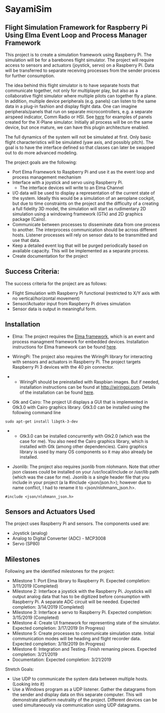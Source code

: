 # SayamiSim

Flight Simulation Framework for Raspberry Pi Using Elma Event Loop and Process Manager Framework
---

This project is to create a simulation framework using Raspberry Pi. The simulation will be for a barebones flight simulator. The project will require access to sensors and actuators (joystick, servo) on a Raspberry Pi. Data will be transferred to separate receiving processes from the sender process for further consumption.

The idea behind this flight simulator is to have separate hosts that communicate together, not only for multiplayer play, but also as a collaborative flight simulator where multiple pilots can together fly a plane. In addition, multiple device peripherals (e.g. panels) can listen to the same data in a plug-in fashion and display flight data. One can imagine peripherals/panels that run on separate microcontrollers, e.g. a separate airspeed indicator, Comm Radio or HSI. See [here](https://xforcepc.com/english/flight-simulation/saitek-x-plane-peripherals.html) for examples of panels created for the X-Plane simulator.  Initially all process will be on the same device, but once mature, we can have this plugin architecture enabled.

The full dynamics of the system will not be simulated at first. Only basic flight characteristics will be simulated (yaw axis, and possibly pitch). The goal is to have the interface defined so that classes can later be swapped out to do more advanced modeling.

The project goals are the following:
- Port Elma Framework to Raspberry Pi and use it as the event loop and process management mechanism
- Interface with a joystick and servo using Raspberry Pi.
    - The interface devices will write to an Elma Channel
- I/O data will be used to display a representation of the current state of the system. Ideally this would be a simulation of an aeroplane cockpit, but due to time constraints on the project and the difficulty of a creating a full fidelity 3D model, the simulation will start as rudimentary 2D simulation using a windowing framework (GTk) and 2D graphics package (Cairo).
- Communicate between processes to disseminate data from one process to another. The interprocess communication should be across different hosts. Listener processes will rely on sensor data to be transmitted and use that data.
- Keep a detailed event log that will be purged periodically based on available capacity. This will be implemented as a separate process.
- Create documentation for the project


Success Criteria:
---
The success criteria for the project are as follows:
- Flight Simulation with Raspberry Pi functional (restricted to X/Y axis with no vertical/horizontal movement)
- Sensor/Actuator input from Raspberry Pi drives simulation
- Sensor data is output in meaningful form.

Installation
---
- Elma: The project requires the [Elma framework](https://github.com/klavinslab/elma/blob/master/README.md), which is an event and process managment framework for embedded devices. Installation instructions for Elma framework can be found [here](https://github.com/klavinslab/elma/blob/master/README.md).

- WiringPi: The project also requires the WiringPi library for interacting with sensors and actuators in Raspberry Pi. The project targets Raspberry Pi 3 devices with the 40 pin connector.

- - WiringPi should be preinstalled with Raspbian images. But if needed, installation instructions can be found at http://wiringpi.com. Details of the installation can be found [here](http://wiringpi.com/download-and-install/).


- Gtk and Cairo: The project UI displays a GUI that is implemented in Gtk3.0 with Cairo graphics library. Gtk3.0 can be installed using the following command line
```
sudo apt-get install libgtk-3-dev
```

- - Gtk3.0 can be installed concurrently with Gtk2.0 (which was the case for me). You also need the Cairo graphics library, which is installed with Gtk (among other dependencies). Cairo graphics library is used by many OS components so it may also already be installed.

- Jsonlib: The project also requires jsonlib from nlohmann. Note that other json classes could be installed on your /usr/local/include or /usr/lib path (which was the case for me). Jsonlib is a single header file that you include in your project (a la #include <json/json.h>); however due to name conflict, I had to rename it to <json/nlohmann_json.h>.

```
#include <json/nlohmann_json.h>
```

Sensors and Actuators Used
---
The project uses Raspberry Pi and sensors. The components used are:
- Joystick (analog)
- Analog to Digital Converter (ADC) - MCP3008
- Servo (SP80)


Milestones
---
Following are the identified milestones for the project:
- Milestone 1: Port Elma library to Raspberry Pi. Expected completion: 3/11/2019 (Completed)
- Milestone 2: Interface a joystick with the Raspberry Pi. Joysticks will output analog data that has to be digitized before consumption with Raspberry Pi. A separate ADC circuit will be needed.  Expected completion: 3/14/2019 (Completed)
- Milestone 3: Interface a servo to Raspberry Pi. Expected completion: 3/15/2019 (Completed)
- Milestone 4: Create UI framework for representing state of the simulator. Expected completion: 3/17/2019 (In Progress)
- Milestone 5: Create processes to communicate simulation state. Initial communication modes will be heading and flight recorder data. Expected completion: 3/19/2019 (In Progress)
- Milestone 6: Integration and Testing. Finish remaning pieces. Expected completion: 3/21/2019
- Documentation: Expected completion: 3/21/2019

Stretch Goals:
- Use UDP to communicate the system data between multiple hosts. (Looking into it)
- Use a Windows program as a UDP listener. Gather the datagrams from the sender and display data on this separate computer. This will demonstrate platform neutrality of the project. Different devices can be used simultaneously via communication using UDP datagrams.







